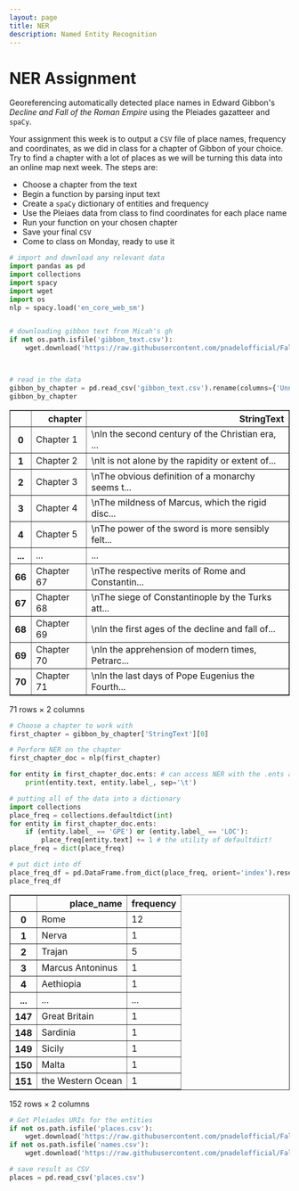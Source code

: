 ```yaml
---
layout: page
title: NER
description: Named Entity Recognition
---
```


# NER Assignment
Georeferencing automatically detected place names in Edward Gibbon's *Decline and Fall of the Roman Empire* using the Pleiades gazatteer and `spaCy`.

Your assignment this week is to output a `CSV` file of place names, frequency and coordinates, as we did in class for a chapter of Gibbon of your choice. Try to find a chapter with a lot of places as we will be turning this data into an online map next week. The steps are:

* Choose a chapter from the text
* Begin a function by parsing input text
* Create a `spaCy` dictionary of entities and frequency
* Use the Pleiaes data from class to find coordinates for each place name
* Run your function on your chosen chapter
* Save your final `CSV`
* Come to class on Monday, ready to use it


```python
# import and download any relevant data
import pandas as pd
import collections
import spacy
import wget
import os
nlp = spacy.load('en_core_web_sm')


# downloading gibbon text from Micah's gh
if not os.path.isfile('gibbon_text.csv'):
    wget.download('https://raw.githubusercontent.com/pnadelofficial/FallDHCourseMaterials/main/gibbon_text.csv')



# read in the data
gibbon_by_chapter = pd.read_csv('gibbon_text.csv').rename(columns={'Unnamed: 0':'chapter'})
gibbon_by_chapter
```




<div>
<style scoped>
    .dataframe tbody tr th:only-of-type {
        vertical-align: middle;
    }

    .dataframe tbody tr th {
        vertical-align: top;
    }

    .dataframe thead th {
        text-align: right;
    }
</style>
<table border="1" class="dataframe">
  <thead>
    <tr style="text-align: right;">
      <th></th>
      <th>chapter</th>
      <th>StringText</th>
    </tr>
  </thead>
  <tbody>
    <tr>
      <th>0</th>
      <td>Chapter 1</td>
      <td>\nIn the second century of the Christian era, ...</td>
    </tr>
    <tr>
      <th>1</th>
      <td>Chapter 2</td>
      <td>\nIt is not alone by the rapidity or extent of...</td>
    </tr>
    <tr>
      <th>2</th>
      <td>Chapter 3</td>
      <td>\nThe obvious definition of a monarchy seems t...</td>
    </tr>
    <tr>
      <th>3</th>
      <td>Chapter 4</td>
      <td>\nThe mildness of Marcus, which the rigid disc...</td>
    </tr>
    <tr>
      <th>4</th>
      <td>Chapter 5</td>
      <td>\nThe power of the sword is more sensibly felt...</td>
    </tr>
    <tr>
      <th>...</th>
      <td>...</td>
      <td>...</td>
    </tr>
    <tr>
      <th>66</th>
      <td>Chapter 67</td>
      <td>\nThe respective merits of Rome and Constantin...</td>
    </tr>
    <tr>
      <th>67</th>
      <td>Chapter 68</td>
      <td>\nThe siege of Constantinople by the Turks att...</td>
    </tr>
    <tr>
      <th>68</th>
      <td>Chapter 69</td>
      <td>\nIn the first ages of the decline and fall of...</td>
    </tr>
    <tr>
      <th>69</th>
      <td>Chapter 70</td>
      <td>\nIn the apprehension of modern times, Petrarc...</td>
    </tr>
    <tr>
      <th>70</th>
      <td>Chapter 71</td>
      <td>\nIn the last days of Pope Eugenius the Fourth...</td>
    </tr>
  </tbody>
</table>
<p>71 rows × 2 columns</p>
</div>




```python
# Choose a chapter to work with 
first_chapter = gibbon_by_chapter['StringText'][0]

# Perform NER on the chapter
first_chapter_doc = nlp(first_chapter)
```


```python
for entity in first_chapter_doc.ents: # can access NER with the .ents attribute
    print(entity.text, entity.label_, sep='\t')
```


```python
# putting all of the data into a dictionary
import collections
place_freq = collections.defaultdict(int)
for entity in first_chapter_doc.ents:
    if (entity.label_ == 'GPE') or (entity.label_ == 'LOC'):
        place_freq[entity.text] += 1 # the utility of defaultdict!
place_freq = dict(place_freq)
```


```python
# put dict into df
place_freq_df = pd.DataFrame.from_dict(place_freq, orient='index').reset_index().rename(columns={'index':'place_name',0:'frequency'})
place_freq_df
```




<div>
<style scoped>
    .dataframe tbody tr th:only-of-type {
        vertical-align: middle;
    }

    .dataframe tbody tr th {
        vertical-align: top;
    }

    .dataframe thead th {
        text-align: right;
    }
</style>
<table border="1" class="dataframe">
  <thead>
    <tr style="text-align: right;">
      <th></th>
      <th>place_name</th>
      <th>frequency</th>
    </tr>
  </thead>
  <tbody>
    <tr>
      <th>0</th>
      <td>Rome</td>
      <td>12</td>
    </tr>
    <tr>
      <th>1</th>
      <td>Nerva</td>
      <td>1</td>
    </tr>
    <tr>
      <th>2</th>
      <td>Trajan</td>
      <td>5</td>
    </tr>
    <tr>
      <th>3</th>
      <td>Marcus Antoninus</td>
      <td>1</td>
    </tr>
    <tr>
      <th>4</th>
      <td>Aethiopia</td>
      <td>1</td>
    </tr>
    <tr>
      <th>...</th>
      <td>...</td>
      <td>...</td>
    </tr>
    <tr>
      <th>147</th>
      <td>Great Britain</td>
      <td>1</td>
    </tr>
    <tr>
      <th>148</th>
      <td>Sardinia</td>
      <td>1</td>
    </tr>
    <tr>
      <th>149</th>
      <td>Sicily</td>
      <td>1</td>
    </tr>
    <tr>
      <th>150</th>
      <td>Malta</td>
      <td>1</td>
    </tr>
    <tr>
      <th>151</th>
      <td>the Western Ocean</td>
      <td>1</td>
    </tr>
  </tbody>
</table>
<p>152 rows × 2 columns</p>
</div>




```python
# Get Pleiades URIs for the entities
if not os.path.isfile('places.csv'):
    wget.download('https://raw.githubusercontent.com/pnadelofficial/FallDHCourseMaterials/main/places.csv')
if not os.path.isfile('names.csv'):
    wget.download('https://raw.githubusercontent.com/pnadelofficial/FallDHCourseMaterials/main/names.csv')
```


```python
# save result as CSV
places = pd.read_csv('places.csv')
```
